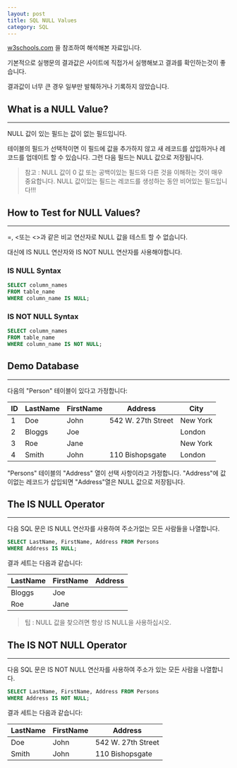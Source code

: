 ```yaml
---
layout: post
title: SQL NULL Values
category: SQL
---
```




[w3schools.com](www.w3schools.com/sql) 을 참조하여 해석해본 자료입니다.

기본적으로 실행문의 결과값은 사이트에 직접가서 실행해보고 결과를 확인하는것이 좋습니다.

결과값이 너무 큰 경우 일부만 발췌하거나 기록하지 않았습니다.







## What is a NULL Value?

---



NULL 값이 있는 필드는 값이 없는 필드입니다.

테이블의 필드가 선택적이면 이 필드에 값을 추가하지 않고 새 레코드를 삽입하거나 레코드를 업데이트 할 수 있습니다. 그런 다음 필드는 NULL 값으로 저장됩니다.

>참고 : NULL 값이 0 값 또는 공백이있는 필드와 다른 것을 이해하는 것이 매우 중요합니다. NULL 값이있는 필드는 레코드를 생성하는 동안 비어있는 필드입니다!!!





## How to Test for NULL Values?

---



=, <또는 <>과 같은 비교 연산자로 NULL 값을 테스트 할 수 없습니다.

대신에 IS NULL 연산자와 IS NOT NULL 연산자를 사용해야합니다.



### IS NULL Syntax

```sql
SELECT column_names
FROM table_name
WHERE column_name IS NULL;
```





### IS NOT NULL Syntax

```sql
SELECT column_names
FROM table_name
WHERE column_name IS NOT NULL;
```







## Demo Database

---



다음의 "Person" 테이블이 있다고 가정합니다:



| ID   | LastName | FirstName | Address            | City     |
| ---- | -------- | --------- | ------------------ | -------- |
| 1    | Doe      | John      | 542 W. 27th Street | New York |
| 2    | Bloggs   | Joe       |                    | London   |
| 3    | Roe      | Jane      |                    | New York |
| 4    | Smith    | John      | 110 Bishopsgate    | London   |



"Persons" 테이블의 "Address" 열이 선택 사항이라고 가정합니다. "Address"에 값이없는 레코드가 삽입되면 "Address"열은 NULL 값으로 저장됩니다.





## The IS NULL Operator

---



다음 SQL 문은 IS NULL 연산자를 사용하여 주소가없는 모든 사람들을 나열합니다.

```sql
SELECT LastName, FirstName, Address FROM Persons
WHERE Address IS NULL;
```



결과 세트는 다음과 같습니다:



| LastName | FirstName | Address |
| -------- | --------- | ------- |
| Bloggs   | Joe       |         |
| Roe      | Jane      |         |



> 팁 : NULL 값을 찾으려면 항상 IS NULL을 사용하십시오.







## The IS NOT NULL Operator

---



다음 SQL 문은 IS NOT NULL 연산자를 사용하여 주소가 있는 모든 사람을 나열합니다.

```sql
SELECT LastName, FirstName, Address FROM Persons
WHERE Address IS NOT NULL;
```



결과 세트는 다음과 같습니다:



| LastName | FirstName | Address            |
| -------- | --------- | ------------------ |
| Doe      | John      | 542 W. 27th Street |
| Smith    | John      | 110 Bishopsgate    |
